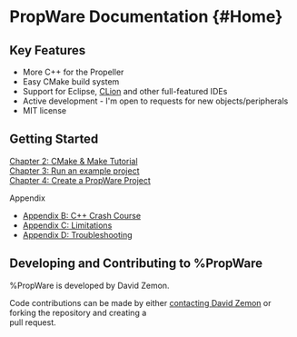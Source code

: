 PropWare Documentation {#Home}
======================

Key Features
------------
* More C++ for the Propeller
* Easy CMake build system
* Support for Eclipse, [CLion](http://www.jetbrains.com/clion/) and other full-featured IDEs
* Active development - I'm open to requests for new objects/peripherals
* MIT license

Getting Started
---------------

[Chapter 2: CMake & Make Tutorial](http://david.zemon.name/PropWare/md_docs_Ch2CMakeTutorial.xhtml)<br />
[Chapter 3: Run an example project](http://david.zemon.name/PropWare/md_docs_Ch3RunningExampleProjects.xhtml)<br />
[Chapter 4: Create a PropWare Project](http://david.zemon.name/PropWare/md_docs_Ch4AppDeployment.xhtml)<br />

Appendix
* [Appendix B: C++ Crash Course](http://david.zemon.name/PropWare/md_docs_AppBCXXCrashCourse.xhtml)
* [Appendix C: Limitations](http://david.zemon.name/PropWare/md_docs_AppCLimitations.xhtml)
* [Appendix D: Troubleshooting](http://david.zemon.name/PropWare/md_docs_AppDTroubleshooting.xhtml)

Developing and Contributing to %PropWare
---------------------------------------
%PropWare is developed by David Zemon.

Code contributions can be made by either 
[contacting David Zemon](mailto:david@zemon.name) or forking the repository and creating a  
pull request.

